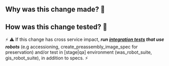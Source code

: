 ## Why was this change made? 🤔



## How was this change tested? 🤨

⚡ ⚠ If this change has cross service impact, ***run [integration tests](https://github.com/sul-dlss/infrastructure-integration-test) that use robots*** (e.g accessioning, create_preassembly_image_spec for preservation) and/or test in [stage|qa] environment (was_robot_suite, gis_robot_suite), in addition to specs. ⚡


